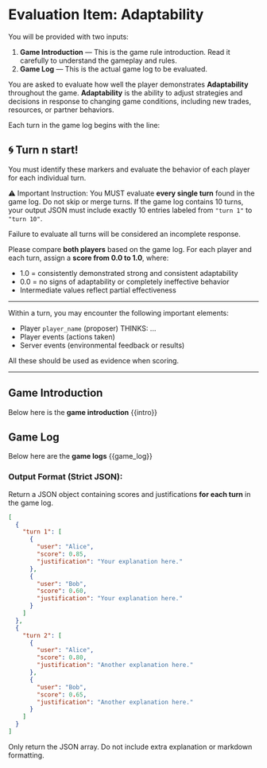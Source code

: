 # Evaluation Item: Adaptability

You will be provided with two inputs:
1. **Game Introduction** — This is the game rule introduction. Read it carefully to understand the gameplay and rules.
2. **Game Log** — This is the actual game log to be evaluated.

You are asked to evaluate how well the player demonstrates **Adaptability** throughout the game.
**Adaptability** is the ability to adjust strategies and decisions in response to changing game conditions, including new trades, resources, or partner behaviors.

Each turn in the game log begins with the line:
## 🌀 Turn n start!
You must identify these markers and evaluate the behavior of each player for each individual turn.

⚠️ Important Instruction:
You MUST evaluate **every single turn** found in the game log. Do not skip or merge turns. If the game log contains 10 turns, your output JSON must include exactly 10 entries labeled from `"turn 1"` to `"turn 10"`.

Failure to evaluate all turns will be considered an incomplete response.

Please compare **both players** based on the game log. For each player and each turn, assign a **score from 0.0 to 1.0**, where:
- 1.0 = consistently demonstrated strong and consistent adaptability
- 0.0 = no signs of adaptability or completely ineffective behavior
- Intermediate values reflect partial effectiveness

---

Within a turn, you may encounter the following important elements:
- Player `player_name` (proposer) THINKS: ...
- Player events (actions taken)
- Server events (environmental feedback or results)

All these should be used as evidence when scoring.

---

## Game Introduction
Below here is the  **game introduction**
{{intro}}

## Game Log
Below here are the **game logs**
{{game_log}}

### Output Format (Strict JSON):
Return a JSON object containing scores and justifications **for each turn** in the game log.
```json
[
  {
    "turn 1": [
      {
        "user": "Alice",
        "score": 0.85,
        "justification": "Your explanation here."
      },
      {
        "user": "Bob",
        "score": 0.60,
        "justification": "Your explanation here."
      }
    ]
  },
  {
    "turn 2": [
      {
        "user": "Alice",
        "score": 0.80,
        "justification": "Another explanation here."
      },
      {
        "user": "Bob",
        "score": 0.65,
        "justification": "Another explanation here."
      }
    ]
  }
]
```
Only return the JSON array. Do not include extra explanation or markdown formatting.